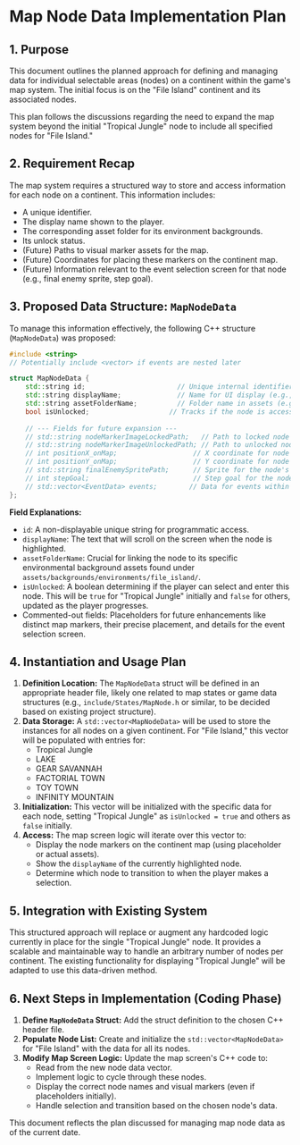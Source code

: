 # Map Node Data Implementation Plan

## 1. Purpose

This document outlines the planned approach for defining and managing data for individual selectable areas (nodes) on a continent within the game's map system. The initial focus is on the "File Island" continent and its associated nodes.

This plan follows the discussions regarding the need to expand the map system beyond the initial "Tropical Jungle" node to include all specified nodes for "File Island."

## 2. Requirement Recap

The map system requires a structured way to store and access information for each node on a continent. This information includes:

*   A unique identifier.
*   The display name shown to the player.
*   The corresponding asset folder for its environment backgrounds.
*   Its unlock status.
*   (Future) Paths to visual marker assets for the map.
*   (Future) Coordinates for placing these markers on the continent map.
*   (Future) Information relevant to the event selection screen for that node (e.g., final enemy sprite, step goal).

## 3. Proposed Data Structure: `MapNodeData`

To manage this information effectively, the following C++ structure (`MapNodeData`) was proposed:

```cpp
#include <string>
// Potentially include <vector> if events are nested later

struct MapNodeData {
    std::string id;                       // Unique internal identifier (e.g., "tropical_jungle")
    std::string displayName;              // Name for UI display (e.g., "Tropical Jungle")
    std::string assetFolderName;          // Folder name in assets (e.g., "0_tropical_jungle")
    bool isUnlocked;                    // Tracks if the node is accessible
    
    // --- Fields for future expansion ---
    // std::string nodeMarkerImageLockedPath;   // Path to locked node marker asset
    // std::string nodeMarkerImageUnlockedPath; // Path to unlocked node marker asset
    // int positionX_onMap;                   // X coordinate for node marker on map
    // int positionY_onMap;                   // Y coordinate for node marker on map
    // std::string finalEnemySpritePath;      // Sprite for the node's final enemy (event menu)
    // int stepGoal;                          // Step goal for the node (event menu)
    // std::vector<EventData> events;        // Data for events within this node
};
```

**Field Explanations:**

*   `id`: A non-displayable unique string for programmatic access.
*   `displayName`: The text that will scroll on the screen when the node is highlighted.
*   `assetFolderName`: Crucial for linking the node to its specific environmental background assets found under `assets/backgrounds/environments/file_island/`.
*   `isUnlocked`: A boolean determining if the player can select and enter this node. This will be `true` for "Tropical Jungle" initially and `false` for others, updated as the player progresses.
*   Commented-out fields: Placeholders for future enhancements like distinct map markers, their precise placement, and details for the event selection screen.

## 4. Instantiation and Usage Plan

1.  **Definition Location:** The `MapNodeData` struct will be defined in an appropriate header file, likely one related to map states or game data structures (e.g., `include/States/MapNode.h` or similar, to be decided based on existing project structure).
2.  **Data Storage:** A `std::vector<MapNodeData>` will be used to store the instances for all nodes on a given continent. For "File Island," this vector will be populated with entries for:
    *   Tropical Jungle
    *   LAKE
    *   GEAR SAVANNAH
    *   FACTORIAL TOWN
    *   TOY TOWN
    *   INFINITY MOUNTAIN
3.  **Initialization:** This vector will be initialized with the specific data for each node, setting "Tropical Jungle" as `isUnlocked = true` and others as `false` initially.
4.  **Access:** The map screen logic will iterate over this vector to:
    *   Display the node markers on the continent map (using placeholder or actual assets).
    *   Show the `displayName` of the currently highlighted node.
    *   Determine which node to transition to when the player makes a selection.

## 5. Integration with Existing System

This structured approach will replace or augment any hardcoded logic currently in place for the single "Tropical Jungle" node. It provides a scalable and maintainable way to handle an arbitrary number of nodes per continent.
The existing functionality for displaying "Tropical Jungle" will be adapted to use this data-driven method.

## 6. Next Steps in Implementation (Coding Phase)

1.  **Define `MapNodeData` Struct:** Add the struct definition to the chosen C++ header file.
2.  **Populate Node List:** Create and initialize the `std::vector<MapNodeData>` for "File Island" with the data for all its nodes.
3.  **Modify Map Screen Logic:** Update the map screen's C++ code to:
    *   Read from the new node data vector.
    *   Implement logic to cycle through these nodes.
    *   Display the correct node names and visual markers (even if placeholders initially).
    *   Handle selection and transition based on the chosen node's data.

This document reflects the plan discussed for managing map node data as of the current date.
